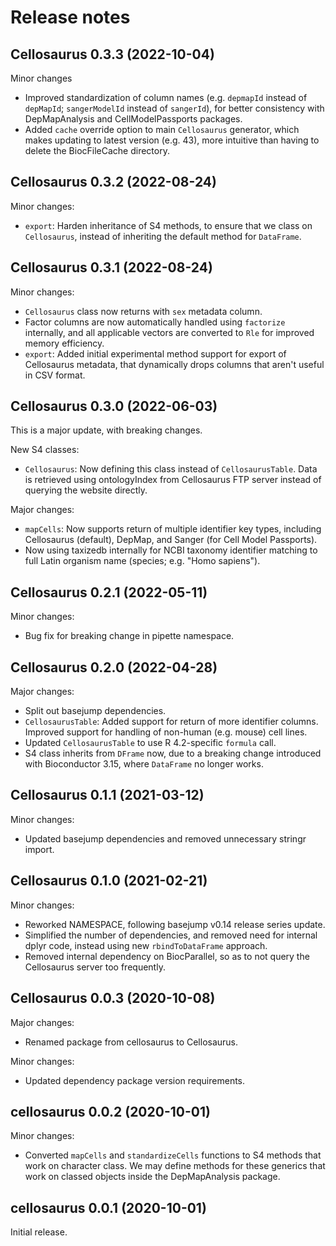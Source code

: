 # Release notes

## Cellosaurus 0.3.3 (2022-10-04)

Minor changes

- Improved standardization of column names (e.g. `depmapId` instead of
  `depMapId`; `sangerModelId` instead of `sangerId`), for better consistency
  with DepMapAnalysis and CellModelPassports packages.
- Added `cache` override option to main `Cellosaurus` generator, which makes
  updating to latest version (e.g. 43), more intuitive than having to delete
  the BiocFileCache directory.

## Cellosaurus 0.3.2 (2022-08-24)

Minor changes:

- `export`: Harden inheritance of S4 methods, to ensure that we class on
  `Cellosaurus`, instead of inheriting the default method for `DataFrame`.

## Cellosaurus 0.3.1 (2022-08-24)

Minor changes:

- `Cellosaurus` class now returns with `sex` metadata column.
- Factor columns are now automatically handled using `factorize` internally,
  and all applicable vectors are converted to `Rle` for improved memory
  efficiency.
- `export`: Added initial experimental method support for export of
  Cellosaurus metadata, that dynamically drops columns that aren't useful
  in CSV format.

## Cellosaurus 0.3.0 (2022-06-03)

This is a major update, with breaking changes.

New S4 classes:

- `Cellosaurus`: Now defining this class instead of `CellosaurusTable`.
  Data is retrieved using ontologyIndex from Cellosaurus FTP server instead
  of querying the website directly.

Major changes:

- `mapCells`: Now supports return of multiple identifier key types, including
  Cellosaurus (default), DepMap, and Sanger (for Cell Model Passports).
- Now using taxizedb internally for NCBI taxonomy identifier matching to full
  Latin organism name (species; e.g. "Homo sapiens").

## Cellosaurus 0.2.1 (2022-05-11)

Minor changes:

- Bug fix for breaking change in pipette namespace.

## Cellosaurus 0.2.0 (2022-04-28)

Major changes:

- Split out basejump dependencies.
- `CellosaurusTable`: Added support for return of more identifier columns.
  Improved support for handling of non-human (e.g. mouse) cell lines.
- Updated `CellosaurusTable` to use R 4.2-specific `formula` call.
- S4 class inherits from `DFrame` now, due to a breaking change introduced
  with Bioconductor 3.15, where `DataFrame` no longer works.

## Cellosaurus 0.1.1 (2021-03-12)

Minor changes:

- Updated basejump dependencies and removed unnecessary stringr import.

## Cellosaurus 0.1.0 (2021-02-21)

Minor changes:

- Reworked NAMESPACE, following basejump v0.14 release series update.
- Simplified the number of dependencies, and removed need for internal dplyr
  code, instead using new `rbindToDataFrame` approach.
- Removed internal dependency on BiocParallel, so as to not query the
  Cellosaurus server too frequently.

## Cellosaurus 0.0.3 (2020-10-08)

Major changes:

- Renamed package from cellosaurus to Cellosaurus.

Minor changes:

- Updated dependency package version requirements.

## cellosaurus 0.0.2 (2020-10-01)

Minor changes:

- Converted `mapCells` and `standardizeCells` functions to S4 methods that work
  on character class. We may define methods for these generics that work on
  classed objects inside the DepMapAnalysis package.

## cellosaurus 0.0.1 (2020-10-01)

Initial release.
